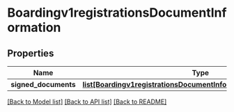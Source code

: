 # Boardingv1registrationsDocumentInformation

## Properties
Name | Type | Description | Notes
------------ | ------------- | ------------- | -------------
**signed_documents** | [**list[Boardingv1registrationsDocumentInformationSignedDocuments]**](Boardingv1registrationsDocumentInformationSignedDocuments.md) |  | [optional] 

[[Back to Model list]](../README.md#documentation-for-models) [[Back to API list]](../README.md#documentation-for-api-endpoints) [[Back to README]](../README.md)


